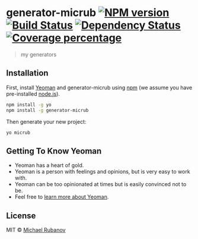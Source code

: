 # generator-micrub [![NPM version][npm-image]][npm-url] [![Build Status][travis-image]][travis-url] [![Dependency Status][daviddm-image]][daviddm-url] [![Coverage percentage][coveralls-image]][coveralls-url]
> my generators

## Installation

First, install [Yeoman](http://yeoman.io) and generator-micrub using [npm](https://www.npmjs.com/) (we assume you have pre-installed [node.js](https://nodejs.org/)).

```bash
npm install -g yo
npm install -g generator-micrub
```

Then generate your new project:

```bash
yo micrub
```

## Getting To Know Yeoman

 * Yeoman has a heart of gold.
 * Yeoman is a person with feelings and opinions, but is very easy to work with.
 * Yeoman can be too opinionated at times but is easily convinced not to be.
 * Feel free to [learn more about Yeoman](http://yeoman.io/).

## License

MIT © [Michael Rubanov]()


[npm-image]: https://badge.fury.io/js/generator-micrub.svg
[npm-url]: https://npmjs.org/package/generator-micrub
[travis-image]: https://travis-ci.com/micrub/generator-micrub.svg?branch=master
[travis-url]: https://travis-ci.com/micrub/generator-micrub
[daviddm-image]: https://david-dm.org/micrub/generator-micrub.svg?theme=shields.io
[daviddm-url]: https://david-dm.org/micrub/generator-micrub
[coveralls-image]: https://coveralls.io/repos/micrub/generator-micrub/badge.svg
[coveralls-url]: https://coveralls.io/r/micrub/generator-micrub
